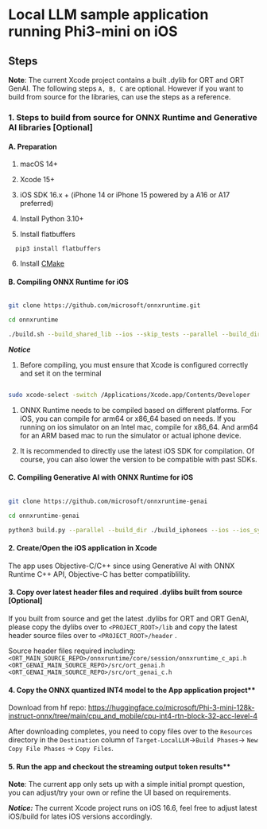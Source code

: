 # **Local LLM sample application running Phi3-mini on iOS**

## **Steps**

**Note**: 
  The current Xcode project contains a built .dylib for ORT and ORT GenAI. The following steps `A, B, C` are optional.
  However if you want to build from source for the libraries, can use the steps as a reference.

### 1. Steps to build from source for ONNX Runtime and Generative AI libraries [Optional]

#### **A. Preparation**

1. macOS 14+

2. Xcode 15+

3. iOS SDK 16.x + (iPhone 14 or iPhone 15 powered by a A16 or A17 preferred)

4. Install Python 3.10+

5. Install flatbuffers
  ```
    pip3 install flatbuffers
  ```

6. Install [CMake](https://cmake.org/download/)

#### **B. Compiling ONNX Runtime for iOS**

```bash

git clone https://github.com/microsoft/onnxruntime.git

cd onnxruntime

./build.sh --build_shared_lib --ios --skip_tests --parallel --build_dir ./build_ios --ios --apple_sysroot iphoneos --osx_arch arm64 --apple_deploy_target 16.6 --cmake_generator Xcode --config Release

```

***Notice***

  1. Before compiling, you must ensure that Xcode is configured correctly and set it on the terminal

```bash

sudo xcode-select -switch /Applications/Xcode.app/Contents/Developer 

```

  1. ONNX Runtime needs to be compiled based on different platforms. For iOS, you can compile for arm64 or x86_64 based on needs. If you running on ios simulator on an Intel mac, compile for x86_64. And arm64 for an ARM based mac to run the simulator or actual iphone device.
   
  2. It is recommended to directly use the latest iOS SDK for compilation. Of course, you can also lower the version to be compatible with past SDKs.

#### **C. Compiling Generative AI with ONNX Runtime for iOS**

```bash

git clone https://github.com/microsoft/onnxruntime-genai

cd onnxruntime-genai

python3 build.py --parallel --build_dir ./build_iphoneos --ios --ios_sysroot iphoneos --ios_arch arm64 --ios_deployment_target 16.6 --cmake_generator Xcode

```


#### 2. Create/Open the iOS application in Xcode

The app uses Objective-C/C++ since using Generative AI with ONNX Runtime C++ API, Objective-C has better compatiblility.

#### 3. Copy over latest header files and required .dylibs built from source [Optional]

If you built from source and get the latest .dylibs for ORT and ORT GenAI, please copy the dylibs over to `<PROJECT_ROOT>/lib` and copy the latest header source files over to `<PROJECT_ROOT>/header` .

Source header files required including:
`<ORT_MAIN_SOURCE_REPO>/onnxruntime/core/session/onnxruntime_c_api.h`
`<ORT_GENAI_MAIN_SOURCE_REPO>/src/ort_genai.h`
`<ORT_GENAI_MAIN_SOURCE_REPO>/src/ort_genai_c.h`

#### 4. Copy the ONNX quantized INT4 model to the App application project**

Download from hf repo: <https://huggingface.co/microsoft/Phi-3-mini-128k-instruct-onnx/tree/main/cpu_and_mobile/cpu-int4-rtn-block-32-acc-level-4>

After downloading completes, you need to copy files over to the `Resources` directory in the `Destination` column of `Target-LocalLLM`->`Build Phases`-> `New Copy File Phases` -> `Copy Files`.

#### 5. Run the app and checkout the streaming output token results**

**Note**: The current app only sets up with a simple initial prompt question, you can adjust/try your own or refine the UI based on requirements.

***Notice:*** The current Xcode project runs on iOS 16.6, feel free to adjust latest iOS/build for lates iOS versions accordingly.